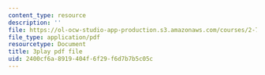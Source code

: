 ```yaml
---
content_type: resource
description: ''
file: https://ol-ocw-studio-app-production.s3.amazonaws.com/courses/2-71-optics-spring-2009/2400cf6a8919404f6f29f6d7b7b5c05c_933cBlGFDcs.pdf
file_type: application/pdf
resourcetype: Document
title: 3play pdf file
uid: 2400cf6a-8919-404f-6f29-f6d7b7b5c05c
---
```

